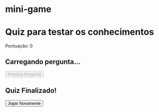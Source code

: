 # mini-game
<!DOCTYPE html>
<html lang="pt-BR">
<head>
    <meta charset="UTF-8">
    <meta name="viewport" content="width=device-width, initial-scale=1.0">
    <title>Mine game para distrair</title>
    <link rel="stylesheet" href="style.css">
</head>
<body>
    <div class="container">
        <h1>Quiz para testar os conhecimentos</h1>
        <div class="score-area">
            Pontuação: <span id="score">0</span>
        </div>
        <div id="quiz-area">
            <h2 id="question">Carregando pergunta...</h2>
            <div id="options" class="options-container">
                </div>
            <button id="next-button" class="button" disabled>Próxima Pergunta</button>
        </div>
        <div id="result-area" class="hidden">
            <h2>Quiz Finalizado!</h2>
            <p id="final-score"></p>
            <p id="message"></p>
            <button id="restart-button" class="button">Jogar Novamente</button>
        </div>
    </div>
    <script src="script.js"></script>
</body>
</html>
